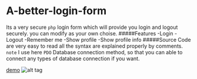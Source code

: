 # A-better-login-form
Its a very secure ```php``` login form which will provide you login and logout securely. you can modify as your own choise. 
#####Features
    -Login
    -Logout
    -Remember me
    -Show profile
    -Show profile info
#####Source Code are very easy to read all the syntax are explained properly by comments. ```note``` I use here ```PDO``` Database connection method, so that you can able to connect any types of database connection if you want.

[demo](http://i.imgur.com/8GxIrDD.gif)
![alt tag](http://i.imgur.com/mwQYveB.gif)
